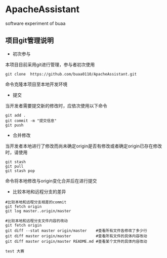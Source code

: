 # ApacheAssistant
software experiment of buaa

## 项目git管理说明

+ 初次参与

本项目目前采用git进行管理，参与者初次使用

    git clone  https://github.com/buaa0110/ApacheAssistant.git

命令克隆本项目至本地开发环境

+ 提交

当开发者需要提交新的修改时，应依次使用以下命令

    git add .
    git commit -m "提交信息"
    git push

+ 合并修改

当开发者本地进行了修改而尚未确定origin是否有修改或者确定origin已存在修改时，请使用

    git stash
    git pull
    git stash pop

命令将本地修改与origin变化合并后在进行提交

- 比较本地和远程分支的差异

```
#比较本地和远程分支相差的commit
git fetch origin
git log master..origin/master

#比较本地和远程分支文件内容的改动
git fetch origin
git diff --stat master origin/master	#查看所有文件各修改了多少行
git diff master origin/master			#查看所有文件的具体内容改动
git diff master origin/master README.md	#查看某个文件的具体内容改动
```

    test 大赛

